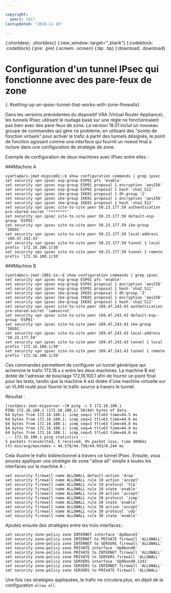 ```yaml
---

copyright:
  years: 2017
lastupdated: "2018-11-10"

---
```


{:shortdesc: .shortdesc}
{:new_window: target="_blank"}
{:codeblock: .codeblock}
{:pre: .pre}
{:screen: .screen}
{:tip: .tip}
{:download: .download}

# Configuration d'un tunnel IPsec qui fonctionne avec des pare-feux de zone
{: #setting-up-an-ipsec-tunnel-that-works-with-zone-firewalls}

Dans les versions précédentes du dispositif VRA (Virtual Router Appliance), les tunnels IPsec utilisant le routage basé sur une règle ne fonctionnaient pas bien avec des pare-feux de zone. La version 18.01 inclut un nouveau groupe de commandes qui gère ce problème, en utilisant des "points de fonction virtuels" pour activer le trafic à partir des tunnels désignés, le point de fonction agissant comme une interface qui fournit un noeud final à inclure dans une configuration de stratégie de zone.

Exemple de configuration de deux machines avec IPsec entre elles :

###Machine A
```
vyatta@acs-jmat-migsim01:~$ show configuration commands | grep ipsec
set security vpn ipsec esp-group ESP01 pfs 'enable'
set security vpn ipsec esp-group ESP01 proposal 1 encryption 'aes256'
set security vpn ipsec esp-group ESP01 proposal 1 hash 'sha2_512'
set security vpn ipsec ike-group IKE01 proposal 1 dh-group '2'
set security vpn ipsec ike-group IKE01 proposal 1 encryption 'aes256'
set security vpn ipsec ike-group IKE01 proposal 1 hash 'sha2_512'
set security vpn ipsec site-to-site peer 50.23.177.59 authentication pre-shared-secret '********'
set security vpn ipsec site-to-site peer 50.23.177.59 default-esp-group 'ESP01'
set security vpn ipsec site-to-site peer 50.23.177.59 ike-group 'IKE01'
set security vpn ipsec site-to-site peer 50.23.177.59 local-address '169.47.243.43'
set security vpn ipsec site-to-site peer 50.23.177.59 tunnel 1 local prefix '172.16.200.1/30'
set security vpn ipsec site-to-site peer 50.23.177.59 tunnel 1 remote prefix '172.16.100.1/30'
```

###Machine B
```
vyatta@acs-jmat-1801-1a:~$ show configuration commands | grep ipsec
set security vpn ipsec esp-group ESP01 pfs 'enable'
set security vpn ipsec esp-group ESP01 proposal 1 encryption 'aes256'
set security vpn ipsec esp-group ESP01 proposal 1 hash 'sha2_512'
set security vpn ipsec ike-group IKE01 proposal 1 dh-group '2'
set security vpn ipsec ike-group IKE01 proposal 1 encryption 'aes256'
set security vpn ipsec ike-group IKE01 proposal 1 hash 'sha2_512'
set security vpn ipsec site-to-site peer 169.47.243.43 authentication pre-shared-secret 'iamsecret'
set security vpn ipsec site-to-site peer 169.47.243.43 default-esp-group 'ESP01'
set security vpn ipsec site-to-site peer 169.47.243.43 ike-group 'IKE01'
set security vpn ipsec site-to-site peer 169.47.243.43 local-address '50.23.177.59'
set security vpn ipsec site-to-site peer 169.47.243.43 tunnel 1 local prefix '172.16.100.1/30'
set security vpn ipsec site-to-site peer 169.47.243.43 tunnel 1 remote prefix '172.16.200.1/30'
```

Ces commandes permettent de configurer un tunnel générique qui achemine le trafic 172.16.x.x entre les deux machines. La machine B est dotée de l'adresse de bouclage 172,16.100.1 afin de fournir un point final pour les tests, tandis que la machine A est dotée d'une machine virtuelle sur un VLAN routé pour fournir le trafic source à travers le tunnel. 

Résultat :

```
[root@acs-jmat-migserver ~]# ping -c 5 172.16.100.1
PING 172.16.100.1 (172.16.100.1) 56(84) bytes of data.
64 bytes from 172.16.100.1: icmp_seq=1 ttl=63 time=44.5 ms
64 bytes from 172.16.100.1: icmp_seq=2 ttl=63 time=44.6 ms
64 bytes from 172.16.100.1: icmp_seq=3 ttl=63 time=44.8 ms
64 bytes from 172.16.100.1: icmp_seq=4 ttl=63 time=44.9 ms
64 bytes from 172.16.100.1: icmp_seq=5 ttl=63 time=44.6 ms
--- 172.16.100.1 ping statistics ---
5 packets transmitted, 5 received, 0% packet loss, time 4006ms
rtt min/avg/max/mdev = 44.578/44.750/44.993/0.244 ms
```

Cela illustre le trafic bidirectionnel à travers ce tunnel IPsec. Ensuite, vous pouvez appliquer une stratégie de zone "allow all" simple à toutes les interfaces sur la machine A :

```
set security firewall name ALLOWALL default-action 'drop'
set security firewall name ALLOWALL rule 10 action 'accept'
set security firewall name ALLOWALL rule 10 protocol 'tcp'
set security firewall name ALLOWALL rule 10 state 'enable'
set security firewall name ALLOWALL rule 20 action 'accept'
set security firewall name ALLOWALL rule 20 protocol 'icmp'
set security firewall name ALLOWALL rule 20 state 'enable'
set security firewall name ALLOWALL rule 30 action 'accept'
set security firewall name ALLOWALL rule 30 protocol 'udp'
set security firewall name ALLOWALL rule 30 state 'enable'
```
 
Ajoutez ensuite des stratégies entre les trois interfaces :

```
set security zone-policy zone INTERNET interface 'dp0bond1'
set security zone-policy zone INTERNET to PRIVATE firewall 'ALLOWALL'
set security zone-policy zone INTERNET to SERVERS firewall 'ALLOWALL'
set security zone-policy zone PRIVATE interface 'dp0bond0'
set security zone-policy zone PRIVATE to INTERNET firewall 'ALLOWALL'
set security zone-policy zone PRIVATE to SERVERS firewall 'ALLOWALL'
set security zone-policy zone SERVERS interface 'dp0bond0.1341'
set security zone-policy zone SERVERS to INTERNET firewall 'ALLOWALL'
set security zone-policy zone SERVERS to PRIVATE firewall 'ALLOWALL'
```

Une fois ces stratégies appliquées, le trafic ne circulera plus, en dépit de la configuration `allow all`.
